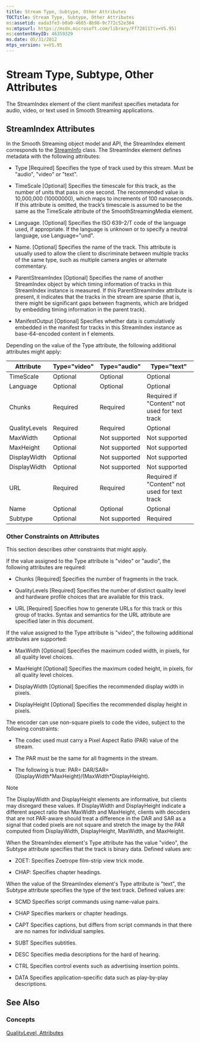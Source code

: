 ```yaml
---
title: Stream Type, Subtype, Other Attributes
TOCTitle: Stream Type, Subtype, Other Attributes
ms:assetid: eada3fe3-b0a0-4605-8b98-9c772c52e304
ms:mtpsurl: https://msdn.microsoft.com/library/Ff728117(v=VS.95)
ms:contentKeyID: 46359329
ms.date: 05/31/2012
mtps_version: v=VS.95
---
```


# Stream Type, Subtype, Other Attributes

The StreamIndex element of the client manifest specifies metadata for audio, video, or text used in Smooth Streaming applications.

## StreamIndex Attributes

In the Smooth Streaming object model and API, the StreamIndex element corresponds to the [StreamInfo](streaminfo-class-microsoft-web-media-smoothstreaming_1.md) class. The StreamIndex element defines metadata with the following attributes:

  - Type \[Required\] Specifies the type of track used by this stream. Must be "audio", "video" or "text".

  - TimeScale \[Optional\] Specifies the timescale for this track, as the number of units that pass in one second. The recommended value is 10,000,000 (10000000), which maps to increments of 100 nanoseconds. If this attribute is omitted, the track’s timescale is assumed to be the same as the TimeScale attribute of the SmoothStreamingMedia element.

  - Language. \[Optional\] Specifies the ISO 639-2/T code of the language used, if appropriate. If the language is unknown or to specify a neutral language, use Language="und".

  - Name. \[Optional\] Specifies the name of the track. This attribute is usually used to allow the client to discriminate between multiple tracks of the same type, such as multiple camera angles or alternate commentary.

  - ParentStreamIndex \[Optional\] Specifies the name of another StreamIndex object by which timing information of tracks in this StreamIndex instance is measured. If this ParentStreamIndex attribute is present, it indicates that the tracks in the stream are sparse (that is, there might be significant gaps between fragments, which are bridged by embedding timing information in the parent track).

  - ManifestOutput \[Optional\] Specifies whether data is cumulatively embedded in the manifest for tracks in this StreamIndex instance as base-64-encoded content in f elements.

Depending on the value of the Type attribute, the following additional attributes might apply:

|Attribute|Type="video"|Type="audio"|Type="text"|
|--- |--- |--- |--- |
|TimeScale|Optional|Optional|Optional|
|Language|Optional|Optional|Optional|
|Chunks|Required|Required|Required if "Content" not used for text track|
|QualityLevels|Required|Required|Optional|
|MaxWidth|Optional|Not supported|Not supported|
|MaxHeight|Optional|Not supported|Not supported|
|DisplayWidth|Optional|Not supported|Not supported|
|DisplayWidth|Optional|Not supported|Not supported|
|URL|Required|Required|Required if "Content" not used for text track|
|Name|Optional|Optional|Optional|
|Subtype|Optional|Not supported|Required|

### Other Constraints on Attributes

This section describes other constraints that might apply.

If the value assigned to the Type attribute is "video" or "audio", the following attributes are required:

  - Chunks \[Required\] Specifies the number of fragments in the track.

  - QualityLevels \[Required\] Specifies the number of distinct quality level and hardware profile choices that are available for this track.

  - URL \[Required\] Specifies how to generate URLs for this track or this group of tracks. Syntax and semantics for the URL attribute are specified later in this document.

If the value assigned to the Type attribute is "video", the following additional attributes are supported:

  - MaxWidth \[Optional\] Specifies the maximum coded width, in pixels, for all quality level choices.

  - MaxHeight \[Optional\] Specifies the maximum coded height, in pixels, for all quality level choices.

  - DisplayWidth \[Optional\] Specifies the recommended display width in pixels.

  - DisplayHeight \[Optional\] Specifies the recommended display height in pixels.

The encoder can use non-square pixels to code the video, subject to the following constraints:

  - The codec used must carry a Pixel Aspect Ratio (PAR) value of the stream.

  - The PAR must be the same for all fragments in the stream.

  - The following is true: PAR= DAR/SAR=(DisplayWidth\*MaxHeight)/(MaxWidth\*DisplayHeight).

> [!NOTE]  
> The DisplayWidth and DisplayHeight elements are informative, but clients may disregard these values. If DisplayWidth and DisplayHeight indicate a different aspect ratio than MaxWidth and MaxHeight, clients with decoders that are not PAR-aware should treat a difference in the DAR and SAR as a signal that coded pixels are not square and stretch the image by the PAR computed from DisplayWidth, DisplayHeight, MaxWidth, and MaxHeight.

When the StreamIndex element's Type attribute has the value "video", the Subtype attribute specifies that the track is binary data. Defined values are:

  - ZOET: Specifies Zoetrope film-strip view trick mode.

  - CHAP: Specifies chapter headings.

When the value of the StreamIndex element's Type attribute is "text", the Subtype attribute specifies the type of the text track. Defined values are:

  - SCMD Specifies script commands using name-value pairs.

  - CHAP Specifies markers or chapter headings.

  - CAPT Specifies captions, but differs from script commands in that there are no names for individual samples.

  - SUBT Specifies subtitles.

  - DESC Specifies media descriptions for the hard of hearing.

  - CTRL Specifies control events such as advertising insertion points.

  - DATA Specifies application-specific data such as play-by-play descriptions.

## See Also

### Concepts

[QualityLevel, Attributes](qualitylevel-attributes.md)
